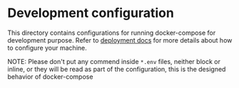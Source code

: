 # Development configuration

This directory contains configurations for running docker-compose for development
purpose. Refer to [deployment docs](../docs/Deployment.md) for more details about how to configure 
your machine.

NOTE: Please don't put any commend inside `*.env` files, neither block or inline, or they
will be read as part of the configuration, this is the designed behavior of docker-compose 
